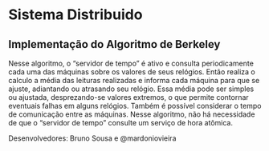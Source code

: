 # Sistema Distribuido

## Implementação do Algoritmo de Berkeley
Nesse algoritmo, o “servidor de tempo” é ativo e consulta periodicamente cada uma das máquinas 
sobre os valores de seus relógios. Então realiza o calculo a média das leituras realizadas e informa 
cada máquina para que se ajuste, adiantando ou atrasando seu relógio. Essa média pode ser simples
ou ajustada, desprezando-se valores extremos, o que permite contornar eventuais falhas em alguns 
relógios. Também é possível considerar o tempo de comunicação entre as máquinas. Nesse algoritmo, 
não há necessidade de que o “servidor de tempo” consulte um serviço de hora atômica.

Desenvolvedores: Bruno Sousa e @mardoniovieira
